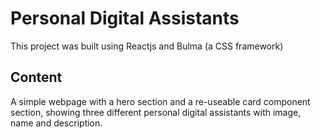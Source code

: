 # Personal Digital Assistants
This project was built using Reactjs and Bulma (a CSS framework)

## Content
A simple webpage with a hero section and a re-useable card component section, 
showing three different personal digital assistants with image, name and description.
